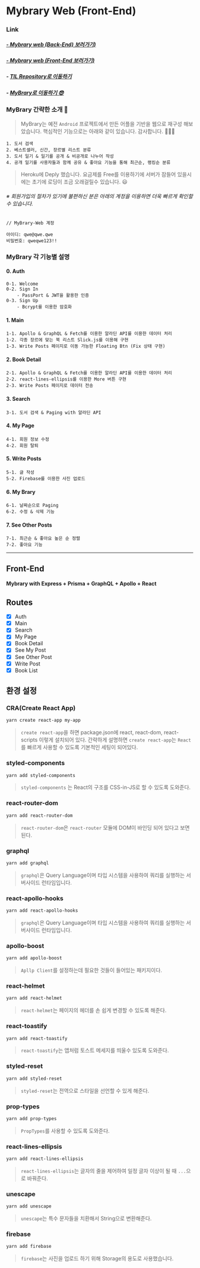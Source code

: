 # Mybrary Web (Front-End)

### Link

##### [- Mybrary web (Back-End) 보러가기)](https://github.com/engus93/mybraryWeb-backend/tree/master/Back-End)

##### [- Mybrary web (Front-End 보러가기)](https://github.com/engus93/mybraryWeb-frontend)

##### - [TIL Repository로 이동하기](https://github.com/engus93/TIL)

##### - [MyBrary로 이동하기 😎](https://mybrary.netlify.com/)

### MyBrary 간략한 소개 🧐

> MyBrary는 예전 `Android` 프로젝트에서 만든 어플을 기반을 웹으로 재구성 해보았습니다. 핵심적인 기능으로는 아래와 같이 있습니다. 감사합니다. 👨🏻‍💻

```
1. 도서 검색
2. 베스트셀러, 신간, 장르별 리스트 분류
3. 도서 일기 & 일기를 공개 & 비공개로 나누어 작성
4. 공개 일기를 사용자들과 함께 공유 & 좋아요 기능을 통해 최근순, 랭킹순 분류
```

> Heroku에 Deply 했습니다. 요금제를 Free를 이용하기에 서버가 잠들어 있을시에는 초기에 로딩이 조금 오래걸릴수 있습니다. 😃

###### ※ 회원가입의 절차가 있기에 불편하신 분은 아래의 계정을 이용하면 더욱 빠르게 확인할 수 있습니다.

```
// MyBrary-Web 계정

아이디: qwe@qwe.qwe
비밀번호: qweqwe123!!
```

### MyBrary 각 기능별 설명

#### 0. Auth

    0-1. Welcome
    0-2. Sign In
        - PassPort & JWT을 활용한 인증
    0-3. Sign Up
        - Bcrypt를 이용한 암호화

#### 1. Main

    1-1. Apollo & GraphQL & Fetch를 이용한 알라딘 API를 이용한 데이터 처리
    1-2. 각종 장르에 맞는 북 리스트 Slick.js를 이용해 구현
    1-3. Write Posts 페이지로 이동 가능한 Floating Btn (Fix 상태 구현)

#### 2. Book Detail

    2-1. Apollo & GraphQL & Fetch를 이용한 알라딘 API를 이용한 데이터 처리
    2-2. react-lines-ellipsis를 이용한 More 버튼 구현
    2-3. Write Posts 페이지로 데이터 전송

#### 3. Search

    3-1. 도서 검색 & Paging with 알라딘 API

#### 4. My Page

    4-1. 회원 정보 수정
    4-2. 회원 탈퇴

#### 5. Write Posts

    5-1. 글 작성
    5-2. Firebase를 이용한 사진 업로드

#### 6. My Brary

    6-1. 날짜순으로 Paging
    6-2. 수정 & 삭제 기능

#### 7. See Other Posts

    7-1. 최근순 & 좋아요 높은 순 정렬
    7-2. 좋아요 기능

---

## Front-End

#### Mybrary with Express + Prisma + GraphQL + Apollo + React

## Routes

- [x] Auth
- [x] Main
- [x] Search
- [x] My Page
- [x] Book Detail
- [x] See My Post
- [x] See Other Post
- [x] Write Post
- [x] Book List

## 환경 설정

### CRA(Create React App)

```bash
yarn create react-app my-app
```

> `create react-app`을 하면 package.json에 react, react-dom, react-scripts 이렇게 설치되어 있다. 간략하게 설명하면 `create react-app`는 `React`를 빠르게 사용할 수 있도록 기본적인 세팅이 되어있다.

### styled-components

```bash
yarn add styled-components
```

> `styled-components` 는 React의 구조를 CSS-in-JS로 할 수 있도록 도와준다.

### react-router-dom

```bash
yarn add react-router-dom
```

> `react-router-dom`은 `react-router` 모듈에 DOM이 바인딩 되어 있다고 보면 된다.

### graphql

```bash
yarn add graphql
```

> `graphql`은 Query Language이며 타입 시스템을 사용하여 쿼리를 실행하는 서버사이드 런타임입니다.

### react-apollo-hooks

```bash
yarn add react-apollo-hooks
```

> `graphql`은 Query Language이며 타입 시스템을 사용하여 쿼리를 실행하는 서버사이드 런타임입니다.

### apollo-boost

```bash
yarn add apollo-boost
```

> `Apllp Client`를 설정하는데 필요한 것들이 들어있는 패키지이다.

### react-helmet

```bash
yarn add react-helmet
```

> `react-helmet`는 페이지의 헤더를 손 쉽게 변경할 수 있도록 해준다.

### react-toastify

```bash
yarn add react-toastify
```

> `react-toastify`는 앱처럼 토스트 메세지를 띄울수 있도록 도와준다.

### styled-reset

```bash
yarn add styled-reset
```

> `styled-reset`는 전역으로 스타일을 선언할 수 있게 해준다.

### prop-types

```bash
yarn add prop-types
```

> `PropTypes`를 사용할 수 있도록 도와준다.

### react-lines-ellipsis

```bash
yarn add react-lines-ellipsis
```

> `react-lines-ellipsis`는 글자의 줄을 제어하여 일정 글자 이상이 될 때 `...`으로 바꿔준다.

### unescape

```bash
yarn add unescape
```

> `unescape`는 특수 문자들을 치환해서 String으로 변환해준다.

### firebase

```bash
yarn add firebase
```

> `firebase`는 사진을 업로드 하기 위해 Storage의 용도로 사용했습니다.
